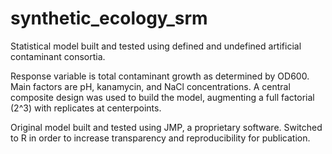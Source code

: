 # synthetic_ecology_srm

Statistical model built and tested using defined and undefined artificial contaminant consortia.

Response variable is total contaminant growth as determined by OD600.
Main factors are pH, kanamycin, and NaCl concentrations.
A central composite design was used to build the model, augmenting a full factorial (2^3) with replicates at centerpoints.

Original model built and tested using JMP, a proprietary software.
Switched to R in order to increase transparency and reproducibility for publication.


